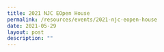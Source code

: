 ```yaml
---
title: 2021 NJC EOpen House
permalink: /resources/events/2021-njc-eopen-house
date: 2021-05-29
layout: post
description: ""
---
```

